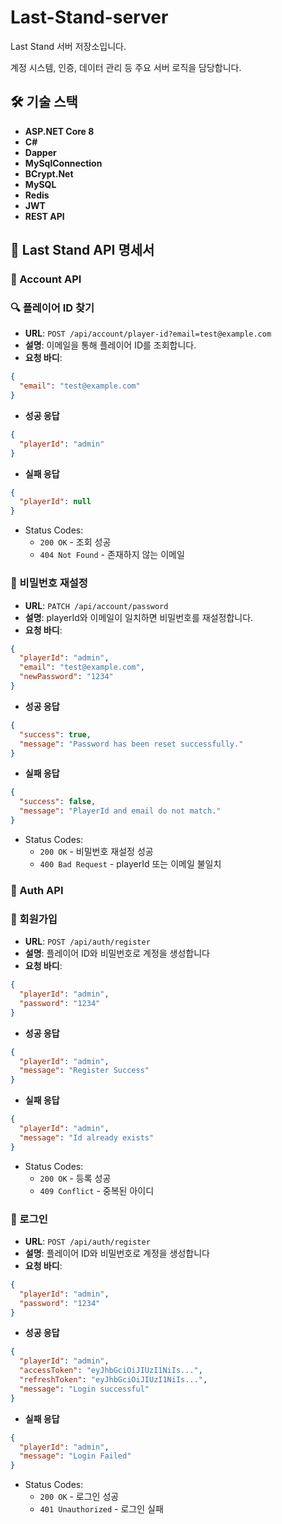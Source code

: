 # Last-Stand-server
Last Stand 서버 저장소입니다.

계정 시스템, 인증, 데이터 관리 등 주요 서버 로직을 담당합니다.

## 🛠 기술 스택

- **ASP.NET Core 8**
- **C#**
- **Dapper**
- **MySqlConnection**
- **BCrypt.Net**
- **MySQL**
- **Redis**
- **JWT**
- **REST API**

## 📘 Last Stand API 명세서

### 📂 Account API

### 🔍 플레이어 ID 찾기

- **URL**: `POST /api/account/player-id?email=test@example.com`
- **설명**: 이메일을 통해 플레이어 ID를 조회합니다.
- **요청 바디**:

```json
{
  "email": "test@example.com"
}
```

- **성공 응답**

```json
{
  "playerId": "admin"
}
```

- **실패 응답**

```json
{
  "playerId": null
}
```

- Status Codes:
  - ``200 OK`` - 조회 성공
  - ``404 Not Found`` - 존재하지 않는 이메일

### 🔐 비밀번호 재설정

- **URL**: `PATCH /api/account/password`
- **설명**:  playerId와 이메일이 일치하면 비밀번호를 재설정합니다.
- **요청 바디**:

```json
{
  "playerId": "admin",
  "email": "test@example.com",
  "newPassword": "1234"
}
```

- **성공 응답**

```json
{
  "success": true,
  "message": "Password has been reset successfully."
}
```

- **실패 응답**

```json
{
  "success": false,
  "message": "PlayerId and email do not match."
}
```

- Status Codes:
  - ``200 OK`` - 비밀번호 재설정 성공
  - ``400 Bad Request`` - playerId 또는 이메일 불일치

### 📂 Auth API

### 📝 회원가입

- **URL**: `POST /api/auth/register`
- **설명**: 플레이어 ID와 비밀번호로 계정을 생성합니다
- **요청 바디**:

```json
{
  "playerId": "admin",
  "password": "1234"
}
```

- **성공 응답**

```json
{
  "playerId": "admin",
  "message": "Register Success"
}
```

- **실패 응답**

```json
{
  "playerId": "admin",
  "message": "Id already exists"
}
```

- Status Codes:
  - ``200 OK`` - 등록 성공
  - ``409 Conflict`` - 중복된 아이디

### 📝 로그인

- **URL**: `POST /api/auth/register`
- **설명**: 플레이어 ID와 비밀번호로 계정을 생성합니다
- **요청 바디**:

```json
{
  "playerId": "admin",
  "password": "1234"
}
```

- **성공 응답**

```json
{
  "playerId": "admin",
  "accessToken": "eyJhbGciOiJIUzI1NiIs...",
  "refreshToken": "eyJhbGciOiJIUzI1NiIs...",
  "message": "Login successful"
}
```
- **실패 응답**

```json
{
  "playerId": "admin",
  "message": "Login Failed"
}
```

- Status Codes:
  - ``200 OK`` - 로그인 성공
  - ``401 Unauthorized`` - 로그인 실패


